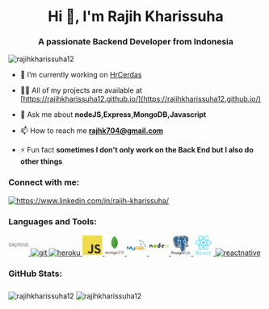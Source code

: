 <h1 align="center">Hi 👋, I'm Rajih Kharissuha</h1>
<h3 align="center">A passionate Backend Developer from Indonesia</h3>

<p align="left"> <img src="https://komarev.com/ghpvc/?username=rajihkharissuha12&label=Profile%20views&color=0e75b6&style=flat" alt="rajihkharissuha12" /> </p>

- 🔭 I’m currently working on [HrCerdas](http://hrcerdas.id/)

- 👨‍💻 All of my projects are available at [https://rajihkharissuha12.github.io/](https://rajihkharissuha12.github.io/)

- 💬 Ask me about **nodeJS,Express,MongoDB,Javascript**

- 📫 How to reach me **rajhk704@gmail.com**

- ⚡ Fun fact **sometimes I don't only work on the Back End but I also do other things**

<h3 align="left">Connect with me:</h3>
<p align="left">
<a href="https://linkedin.com/in/https://www.linkedin.com/in/rajih-kharissuha/" target="blank"><img align="center" src="https://raw.githubusercontent.com/rahuldkjain/github-profile-readme-generator/master/src/images/icons/Social/linked-in-alt.svg" alt="https://www.linkedin.com/in/rajih-kharissuha/" height="30" width="40" /></a>
</p>

<h3 align="left">Languages and Tools:</h3>
<p align="left"> <a href="https://expressjs.com" target="_blank" rel="noreferrer"> <img src="https://raw.githubusercontent.com/devicons/devicon/master/icons/express/express-original-wordmark.svg" alt="express" width="40" height="40"/> </a> <a href="https://git-scm.com/" target="_blank" rel="noreferrer"> <img src="https://www.vectorlogo.zone/logos/git-scm/git-scm-icon.svg" alt="git" width="40" height="40"/> </a> <a href="https://heroku.com" target="_blank" rel="noreferrer"> <img src="https://www.vectorlogo.zone/logos/heroku/heroku-icon.svg" alt="heroku" width="40" height="40"/> </a> <a href="https://developer.mozilla.org/en-US/docs/Web/JavaScript" target="_blank" rel="noreferrer"> <img src="https://raw.githubusercontent.com/devicons/devicon/master/icons/javascript/javascript-original.svg" alt="javascript" width="40" height="40"/> </a> <a href="https://www.mongodb.com/" target="_blank" rel="noreferrer"> <img src="https://raw.githubusercontent.com/devicons/devicon/master/icons/mongodb/mongodb-original-wordmark.svg" alt="mongodb" width="40" height="40"/> </a> <a href="https://www.mysql.com/" target="_blank" rel="noreferrer"> <img src="https://raw.githubusercontent.com/devicons/devicon/master/icons/mysql/mysql-original-wordmark.svg" alt="mysql" width="40" height="40"/> </a> <a href="https://nodejs.org" target="_blank" rel="noreferrer"> <img src="https://raw.githubusercontent.com/devicons/devicon/master/icons/nodejs/nodejs-original-wordmark.svg" alt="nodejs" width="40" height="40"/> </a> <a href="https://www.postgresql.org" target="_blank" rel="noreferrer"> <img src="https://raw.githubusercontent.com/devicons/devicon/master/icons/postgresql/postgresql-original-wordmark.svg" alt="postgresql" width="40" height="40"/> </a> <a href="https://reactjs.org/" target="_blank" rel="noreferrer"> <img src="https://raw.githubusercontent.com/devicons/devicon/master/icons/react/react-original-wordmark.svg" alt="react" width="40" height="40"/> </a> <a href="https://reactnative.dev/" target="_blank" rel="noreferrer"> <img src="https://reactnative.dev/img/header_logo.svg" alt="reactnative" width="40" height="40"/> </a> </p>

<h3 align="left">GitHub Stats:</h3>

<p><img align="left" style="padding-top:10px;" src="https://github-readme-stats.vercel.app/api/top-langs?username=rajihkharissuha12&show_icons=true&locale=en&layout=compact" alt="rajihkharissuha12" /></p>

<p>&nbsp;<img align="center" style="padding-top:10px;" src="https://github-readme-stats.vercel.app/api?username=rajihkharissuha12&show_icons=true&locale=en" alt="rajihkharissuha12" /></p>

